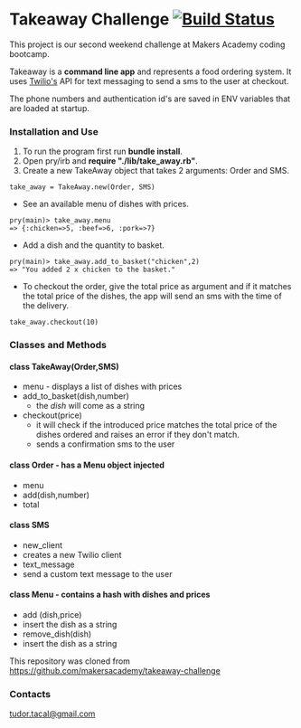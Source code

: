 Takeaway Challenge [![Build Status](https://travis-ci.org/TudorTacal/takeaway-challenge.svg?branch=master)](https://travis-ci.org/TudorTacal/takeaway-challenge)
==================
This project is our second weekend challenge at Makers Academy coding bootcamp.

Takeaway is a **command line app** and represents a food ordering system. It uses [Twilio's](https://www.twilio.com) API for text messaging to send a sms to the user at checkout.

The phone numbers and authentication id's are saved in ENV variables that are loaded at startup.

### Installation and Use

1. To run the program first run **bundle install**.
2. Open pry/irb and **require "./lib/take_away.rb"**.
3. Create a new TakeAway object that takes 2 arguments: Order and SMS.
```
take_away = TakeAway.new(Order, SMS)
```
* See an available menu of dishes with prices.
```
pry(main)> take_away.menu
=> {:chicken=>5, :beef=>6, :pork=>7}
```
* Add a dish and the quantity to basket.
```
pry(main)> take_away.add_to_basket("chicken",2)
=> "You added 2 x chicken to the basket."
```
* To checkout the order, give the total price as argument and if it matches the total price of the dishes, the app will send an sms with the time of the delivery.
```
take_away.checkout(10)
```

### Classes and Methods
#### class **TakeAway(Order,SMS)**
 * menu - displays a list of dishes with prices
 * add_to_basket(dish,number)
   + the *dish* will come as a string
 * checkout(price)
   + it will check if the introduced price matches the total price of the dishes ordered and raises an error if they don't match.
   + sends a confirmation sms to the user

#### class **Order** - has a Menu object injected
 * menu
 * add(dish,number)
 * total

#### class **SMS**
 * new_client
  * creates a new Twilio client
 * text_message
  * send a custom text message to the user

#### class **Menu** - contains a hash with dishes and prices
 * add (dish,price)
  * insert the dish as a string
 * remove_dish(dish)
  * insert the dish as a string

This repository was cloned from https://github.com/makersacademy/takeaway-challenge

### Contacts
tudor.tacal@gmail.com
